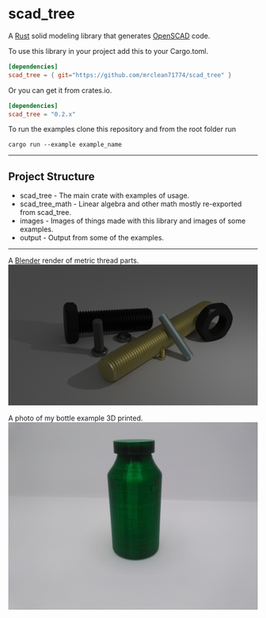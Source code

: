# scad_tree

A [Rust](https://rust-lang.org) solid modeling library that generates [OpenSCAD](https://openscad.org) code.

To use this library in your project add this to your Cargo.toml.

```toml
[dependencies]
scad_tree = { git="https://github.com/mrclean71774/scad_tree" }
```

Or you can get it from crates.io.

```toml
[dependencies]
scad_tree = "0.2.x"
```

To run the examples clone this repository and from the root folder run

```text
cargo run --example example_name
```

---

## Project Structure

* scad_tree - The main crate with examples of usage.
* scad_tree_math - Linear algebra and other math mostly re-exported from scad_tree.
* images - Images of things made with this library and images of some examples.
* output - Output from some of the examples.

---

A [Blender](https://blender.org) render of metric thread parts.
![metric_thread.png](https://github.com/mrclean71774/scad_tree/blob/main/images/metric_thread.png)

A photo of my bottle example 3D printed.
![bottle_make.jpg](https://github.com/mrclean71774/scad_tree/blob/main/images/bottle_make.jpg)
